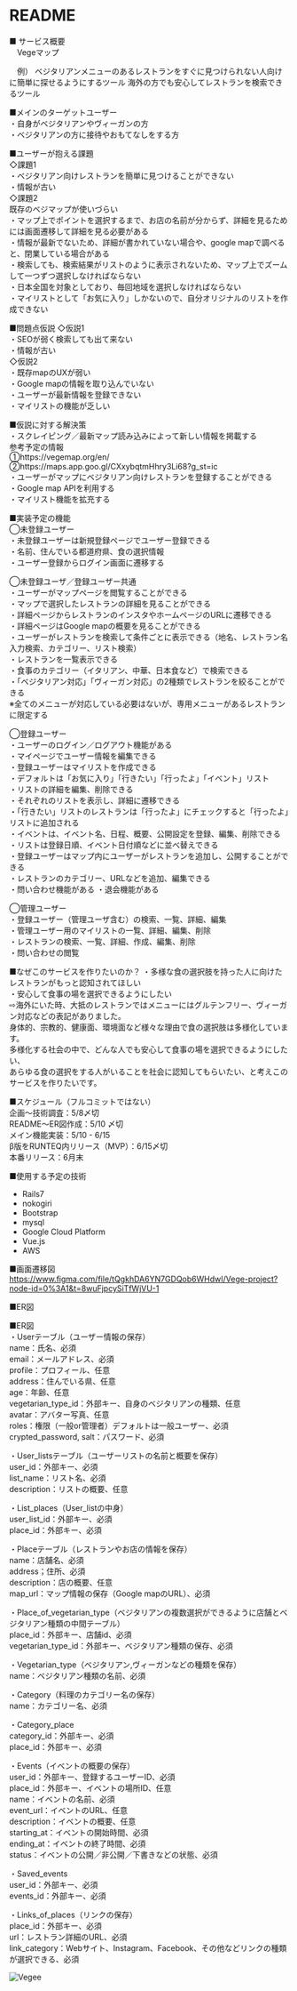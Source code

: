 # README
■ サービス概要  
　Vegeマップ

　例）
  ベジタリアンメニューのあるレストランをすぐに見つけられない人向けに簡単に探せるようにするツール
  海外の方でも安心してレストランを検索できるツール

■メインのターゲットユーザー  
  ・自身がベジタリアンやヴィーガンの方  
  ・ベジタリアンの方に接待やおもてなしをする方  

■ユーザーが抱える課題  
  ◇課題1  
    ・ベジタリアン向けレストランを簡単に見つけることができない  
    ・情報が古い  
  ◇課題2  
    既存のベジマップが使いづらい  
      ・マップ上でポイントを選択するまで、お店の名前が分からず、詳細を見るためには画面遷移して詳細を見る必要がある  
      ・情報が最新でないため、詳細が書かれていない場合や、google mapで調べると、閉業している場合がある  
      ・検索しても、検索結果がリストのように表示されないため、マップ上でズームして一つずつ選択しなければならない  
      ・日本全国を対象としており、毎回地域を選択しなければならない  
      ・マイリストとして「お気に入り」しかないので、自分オリジナルのリストを作成できない   

■問題点仮説
  ◇仮説1  
    ・SEOが弱く検索しても出て来ない  
    ・情報が古い  
  ◇仮説2  
    ・既存mapのUXが弱い  
    ・Google mapの情報を取り込んでいない  
    ・ユーザーが最新情報を登録できない  
    ・マイリストの機能が乏しい  

■仮説に対する解決策  
  ・スクレイピング／最新マップ読み込みによって新しい情報を掲載する    
    参考予定の情報  
      ①https://vegemap.org/en/  
      ②https://maps.app.goo.gl/CXxybqtmHhry3Li68?g_st=ic  
  ・ユーザーがマップにベジタリアン向けレストランを登録することができる  
  ・Google map APIを利用する  
  ・マイリスト機能を拡充する  

■実装予定の機能  
  ◯未登録ユーザー  
    ・未登録ユーザーは新規登録ページでユーザー登録できる    
      ・名前、住んでいる都道府県、食の選択情報  
      ・ユーザー登録からログイン画面に遷移する  

  ◯未登録ユーザ／登録ユーザー共通  
    ・ユーザーがマップページを閲覧することができる  
    ・マップで選択したレストランの詳細を見ることができる  
      ・詳細ページからレストランのインスタやホームページのURLに遷移できる  
      ・詳細ページはGoogle mapの概要を見ることができる   
    ・ユーザーがレストランを検索して条件ごとに表示できる（地名、レストラン名入力検索、カテゴリー、リスト検索）  
      ・レストランを一覧表示できる  
      ・食事のカテゴリー（イタリアン、中華、日本食など）で検索できる  
      ・「ベジタリアン対応」「ヴィーガン対応」の2種類でレストランを絞ることができる  
        ※全てのメニューが対応している必要はないが、専用メニューがあるレストランに限定する  

  ◯登録ユーザー  
    ・ユーザーのログイン／ログアウト機能がある  
    ・マイページでユーザー情報を編集できる   
    ・登録ユーザーはマイリストを作成できる  
      ・デフォルトは「お気に入り」「行きたい」「行ったよ」「イベント」リスト  
      ・リストの詳細を編集、削除できる  
      ・それぞれのリストを表示し、詳細に遷移できる  
      ・「行きたい」リストのレストランは「行ったよ」にチェックすると「行ったよ」リストに追加される  
      ・イベントは、イベント名、日程、概要、公開設定を登録、編集、削除できる  
      ・リストは登録日順、イベント日付順などに並べ替えできる  
    ・登録ユーザーはマップ内にユーザーがレストランを追加し、公開することができる  
      ・レストランのカテゴリー、URLなどを追加、編集できる  
    ・問い合わせ機能がある
    ・退会機能がある  

  ◯管理ユーザー  
    ・登録ユーザー（管理ユーザ含む）の検索、一覧、詳細、編集  
    ・管理ユーザー用のマイリストの一覧、詳細、編集、削除  
    ・レストランの検索、一覧、詳細、作成、編集、削除  
    ・問い合わせの閲覧

■なぜこのサービスを作りたいのか？
  ・多様な食の選択肢を持った人に向けたレストランがもっと認知されてほしい  
  ・安心して食事の場を選択できるようにしたい  
    ⇨海外にいた時、大抵のレストランではメニューにはグルテンフリー、ヴィーガン対応などの表記がありました。  
      身体的、宗教的、健康面、環境面など様々な理由で食の選択肢は多様化しています。  
      多様化する社会の中で、どんな人でも安心して食事の場を選択できるようにしたい、  
      あらゆる食の選択をする人がいることを社会に認知してもらいたい、と考えこのサービスを作りたいです。  

■スケジュール（フルコミットではない）  
  企画〜技術調査：5/8〆切  
  README〜ER図作成：5/10 〆切  
  メイン機能実装：5/10 - 6/15  
  β版をRUNTEQ内リリース（MVP）：6/15〆切  
  本番リリース：6月末  

■使用する予定の技術  
  - Rails7
  - nokogiri
  - Bootstrap
  - mysql
  - Google Cloud Platform
  - Vue.js
  - AWS

■画面遷移図　　
https://www.figma.com/file/tQgkhDA6YN7GDQob6WHdwI/Vege-project?node-id=0%3A1&t=8wuFjpcySiTfWjVU-1

■ER図

■ER図  
・Userテーブル（ユーザー情報の保存）  
  name：氏名、必須  
  email：メールアドレス、必須  
  profile：プロフィール、任意  
  address：住んでいる県、任意  
  age：年齢、任意  
  vegetarian_type_id：外部キー、自身のベジタリアンの種類、任意  
  avatar：アバター写真、任意  
  roles：権限（一般or管理者）デフォルトは一般ユーザー、必須  
  crypted_password, salt：パスワード、必須  

・User_listsテーブル（ユーザーリストの名前と概要を保存）  
  user_id：外部キー、必須  
  list_name：リスト名、必須  
  description：リストの概要、任意  

・List_places（User_listの中身）  
  user_list_id：外部キー、必須  
  place_id：外部キー、必須  

・Placeテーブル（レストランやお店の情報を保存）  
  name：店舗名、必須  
  address；住所、必須  
  description：店の概要、任意  
  map_url：マップ情報の保存（Google mapのURL）、必須  

・Place_of_vegetarian_type（ベジタリアンの複数選択ができるように店舗とベジタリアン種類の中間テーブル）  
  place_id：外部キー、店舗id、必須  
  vegetarian_type_id：外部キー、ベジタリアン種類の保存、必須  

・Vegetarian_type（ベジタリアン,ヴィーガンなどの種類を保存）  
  name：ベジタリアン種類の名前、必須  

・Category（料理のカテゴリー名の保存）  
  name：カテゴリー名、必須  

・Category_place  
  category_id：外部キー、必須  
  place_id：外部キー、必須  

・Events（イベントの概要の保存）  
  user_id：外部キー、登録するユーザーID、必須  
  place_id：外部キー、イベントの場所ID、任意  
  name：イベントの名前、必須  
  event_url：イベントのURL、任意  
  description：イベントの概要、任意  
  starting_at：イベントの開始時間、必須  
  ending_at：イベントの終了時間、必須  
  status：イベントの公開／非公開／下書きなどの状態、必須  

・Saved_events  
  user_id：外部キー、必須  
  events_id：外部キー、必須  

・Links_of_places（リンクの保存）  
  place_id：外部キー、必須  
  url：レストラン詳細のURL、必須  
  link_category：Webサイト、Instagram、Facebook、その他などリンクの種類が選択できる、必須  

  ![Vegee](https://user-images.githubusercontent.com/101486233/236091257-d031b7bc-659d-42a3-9602-23002ec325a8.png)